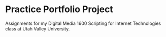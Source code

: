 # Practice Portfolio Project #
Assignments for my Digital Media 1600 Scripting for Internet Technologies class at Utah Valley University.
